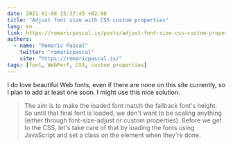 ```yaml
---
date: 2021-01-08 15:37:45 +02:00
title: "Adjust font size with CSS custom properties"
lang: en
link: https://romaricpascal.is/posts/adjust-font-size-css-custom-properties/
authors:
  - name: "Romaric Pascal"
    twitter: "romaricpascal"
    site: "https://romaricpascal.is/"
tags: [font, WebPerf, CSS, custom properties]
---
```


I do love beautiful Web fonts, even if there are none on this site currently, so I plan to add at least one soon. I might use this nice solution.

> The aim is to make the loaded font match the fallback font's height. So until that final font is loaded, we don't want to be scaling anything (either through font-size-adjust or custom properties). Before we get to the CSS, let's take care of that by loading the fonts using JavaScript and set a class on the <html> element when they're done.